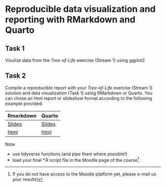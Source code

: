 # Reproducible data visualization and reporting with RMarkdown and Quarto

## Task 1
Visulize data from the *Tree-of-Life* exercise (Stream 1) using ggplot2

## Task 2
Compile a reproducible report with your *Tree-of-Life* exercise (Stream 1) solution and data visualization (Task 1) using RMarkdown or Quarto. You can chose an html report or slideshow format according to the following example provided:

| **Rmarkdown** | **Quarto** |
| --------------|  -------   |
| [Slides](https://mchialva.github.io/PhDToolbox2024/Exercises/Reports/RMarkdown/Presentation.html)  | [Slides](https://mchialva.github.io/PhDToolbox2024/Exercises/Reports/Quarto/Quarto_presentation.html)    |
| [html](https://mchialva.github.io/PhDToolbox2024/Exercises/Reports/Rmarkdown/RMarkdown.html) | [html](https://mchialva.github.io/PhDToolbox2024/Exercises/Reports/Quarto/Quarto.html)



> [!NOTE]
> - use tidyverse functions (and pipe them where possible!)
> - load your final *.R script file in the Moodle page of the course[^1].

[^1]: If you do not have access to the Moodle platform yet, please e-mail us your results!

